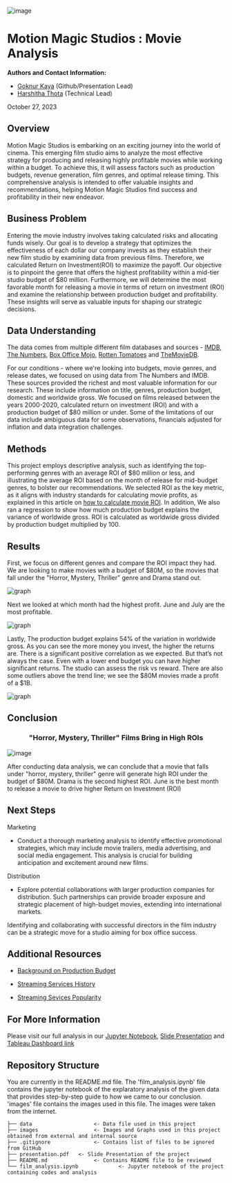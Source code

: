 ![image](images/header.jpg)

# Motion Magic Studios : Movie Analysis

**Authors and Contact Information:** 
- [Goknur Kaya](https://github.com/GoknurK) (Github/Presentation Lead)
- [Harshitha Thota](https://github.com/hthota1) (Technical Lead)

October 27, 2023

## Overview

Motion Magic Studios is embarking on an exciting journey into the world of cinema. This emerging film studio aims to analyze the most effective strategy for producing and releasing highly profitable movies while working within a budget. To achieve this, it will assess factors such as production budgets, revenue generation, film genres, and optimal release timing. This comprehensive analysis is intended to offer valuable insights and recommendations, helping Motion Magic Studios find success and profitability in their new endeavor.

## Business Problem

Entering the movie industry involves taking calculated risks and allocating funds wisely. Our goal is to develop a strategy that optimizes the effectiveness of each dollar our company invests as they establish their new film studio by examining data from previous films. Therefore, we calculated Return on Investment(ROI) to maximize the payoff. Our objective is to pinpoint the genre that offers the highest profitability within a mid-tier studio budget of $80 million. Furthermore, we will determine the most favorable month for releasing a movie in terms of return on investment (ROI) and examine the relationship between production budget and profitability. These insights will serve as valuable inputs for shaping our strategic decisions.

## Data Understanding

The data comes from multiple different film databases and sources - [IMDB](https://www.imdb.com/), [The Numbers](https://www.the-numbers.com/), [Box Office Mojo](https://www.boxofficemojo.com/), [Rotten Tomatoes](https://www.rottentomatoes.com/) and [TheMovieDB](https://www.themoviedb.org/).

For our conditions - where we're looking into budgets, movie genres, and release dates, we focused on using data from The Numbers and IMDB. 
These sources provided the richest and most valuable information for our research. These include information on title, genres, production budget, domestic and worldwide gross. We focused on films released between the years 2000-2020, calculated return on investment (ROI) and with a production budget of $80 million or under. Some of the limitations of our data include ambiguous data for some observations, financials adjusted for inflation and data integration challenges. 

## Methods

This project employs descriptive analysis, such as identifying the top-performing genres with an average ROI of $80 million or less, and illustrating the average ROI based on the month of release for mid-budget genres, to bolster our recommendations. We selected ROI as the key metric, as it aligns with industry standards for calculating movie profits, as explained in this article on [how to calculate movie ROI](https://www.linkedin.com/pulse/how-can-one-calculate-roi-when-investing-movies-sharad-patel/). In addition, We also ran a regression to show how much production budget explains the variance of worldwide gross. ROI is calculated as worldwide gross divided by production budget multiplied by 100.

## Results


First, we focus on different genres and compare the ROI impact they had. We are looking to make movies with a budget of $80M, so the movies that fall under the "Horror, Mystery, Thriller" genre and Drama stand out. 

![graph](images/top_10_genres.png)

Next we looked at which month had the highest profit. June and July are the most profitable.

![graph](images/average_profit_across_months.png)

Lastly, The production budget explains 54% of the variation in worldwide gross. As you can see the more money you invest, the higher the returns are. There is a significant positive correlation as we expected. But that’s not always the case. Even with a lower end budget you can have higher significant returns. The studio can assess the risk vs reward. There are also some outliers above the trend line; we see the $80M movies made a profit of a $1B. 

![graph](images/linear_regression.png)


## Conclusion

<h3 align="center">"Horror, Mystery, Thriller" Films Bring in High ROIs</h3>

![image](images/horror2.png)

After conducting data analysis, we can conclude that a movie that falls under "horror, mystery, thriller" genre will generate high ROI under the budget of $80M. Drama is the second highest ROI. 
June is the best month to release a movie to drive higher Return on Investment (ROI)



## Next Steps

Marketing
* Conduct a thorough marketing analysis to identify effective promotional strategies, which may include movie trailers, media advertising, and social media engagement. This analysis is crucial for building anticipation and excitement around new films.

Distribution
* Explore potential collaborations with larger production companies for distribution. Such partnerships can provide broader exposure and strategic placement of high-budget movies, extending into international markets.

Identifying and collaborating with successful directors in the film industry can be a strategic move for a studio aiming for box office success. 



## Additional Resources

- <p><a href="https://www.studiobinder.com/blog/production-budget/">Background on Production Budget</a></p>
- <p><a href="https://www.businessofbusiness.com/articles/a-brief-history-of-video-streaming-by-the-numbers/">Streaming Services History</a></p>
- <p><a href="https://www.businessofapps.com/data/video-streaming-app-market/#:~:text=In%20the%20mid%2D2000s%2C%20improvements,employees%20founded%20YouTube%20in%202005.">Streaming Sevices Popularity</a></p>

## For More Information

Please visit our full analysis in our [Jupyter Notebook](film_analysis.ipynb), [Slide Presentation](presentation.pdf) and [Tableau Dashboard link](https://public.tableau.com/app/profile/harshitha.thota/viz/MovieStudioAnalysis/Dashboard)

## Repository Structure

You are currently in the README.md file. The 'film_analysis.ipynb' file contains the jupyter notebook of the explaratory analysis of the given data that provides step-by-step guide to how we came to our conclusion. 'images' file contains the images used in this file. The images were taken from the internet.

```
├── data                    <- Data file used in this project
├── images                  <- Images and Graphs used in this project obtained from external and internal source
├── .gitignore              <- Contains list of files to be ignored from GitHub
├── presentation.pdf   <- Slide Presentation of the project
├── README.md               <- Contains README file to be reviewed    
└── film_analysis.ipynb             <- Jupyter notebook of the project containing codes and analysis
```












